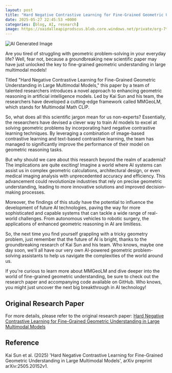 ```yaml
---
layout: post
title: "Hard Negative Contrastive Learning for Fine-Grained Geometric Understanding in Large Multimodal Models"
date: 2025-05-27 22:45:53 +0000
categories: [blog, AI, research]
image: https://oaidalleapiprodscus.blob.core.windows.net/private/org-7trcesexcJK1ksLDJeczoh3z/user-feQ9FVoAjxgjl56JZH3J4u5L/img-MMybcBTrM8VJuRslhS7kchjA.png?st=2025-05-27T20%3A45%3A52Z&se=2025-05-27T22%3A45%3A52Z&sp=r&sv=2024-08-04&sr=b&rscd=inline&rsct=image/png&skoid=52f8f7b3-ca8d-4b21-9807-8b9df114d84c&sktid=a48cca56-e6da-484e-a814-9c849652bcb3&skt=2025-05-27T02%3A02%3A23Z&ske=2025-05-28T02%3A02%3A23Z&sks=b&skv=2024-08-04&sig=/%2BxuiRUOG6CG3P5kDwHQ6K0T1U8waSBVdPsJKO07qfU%3D
---
```

![AI Generated Image](https://oaidalleapiprodscus.blob.core.windows.net/private/org-7trcesexcJK1ksLDJeczoh3z/user-feQ9FVoAjxgjl56JZH3J4u5L/img-MMybcBTrM8VJuRslhS7kchjA.png?st=2025-05-27T20%3A45%3A52Z&se=2025-05-27T22%3A45%3A52Z&sp=r&sv=2024-08-04&sr=b&rscd=inline&rsct=image/png&skoid=52f8f7b3-ca8d-4b21-9807-8b9df114d84c&sktid=a48cca56-e6da-484e-a814-9c849652bcb3&skt=2025-05-27T02%3A02%3A23Z&ske=2025-05-28T02%3A02%3A23Z&sks=b&skv=2024-08-04&sig=/%2BxuiRUOG6CG3P5kDwHQ6K0T1U8waSBVdPsJKO07qfU%3D)

Are you tired of struggling with geometric problem-solving in your everyday life? Well, fear not, because a groundbreaking new scientific paper may have just unlocked the key to fine-grained geometric understanding in large multimodal models!

Titled "Hard Negative Contrastive Learning for Fine-Grained Geometric Understanding in Large Multimodal Models," this paper by a team of talented researchers introduces a novel approach to enhancing geometric reasoning in artificial intelligence models. Led by Kai Sun and his team, the researchers have developed a cutting-edge framework called MMGeoLM, which stands for Multimodal Math CLIP.

So, what does all this scientific jargon mean for us non-experts? Essentially, the researchers have devised a clever way to train AI models to excel at solving geometric problems by incorporating hard negative contrastive learning techniques. By leveraging a combination of image-based contrastive learning and text-based contrastive learning, the team has managed to significantly improve the performance of their model on geometric reasoning tasks.

But why should we care about this research beyond the realm of academia? The implications are quite exciting! Imagine a world where AI systems can assist us in complex geometric calculations, architectural design, or even medical imaging analysis with unprecedented accuracy and efficiency. This advancement could revolutionize industries that rely on precise geometric understanding, leading to more innovative solutions and improved decision-making processes.

Moreover, the findings of this study have the potential to influence the development of future AI technologies, paving the way for more sophisticated and capable systems that can tackle a wide range of real-world challenges. From autonomous vehicles to robotic surgery, the applications of enhanced geometric reasoning in AI are limitless.

So, the next time you find yourself grappling with a tricky geometry problem, just remember that the future of AI is bright, thanks to the groundbreaking research of Kai Sun and his team. Who knows, maybe one day soon, we'll all have our very own AI-powered geometric problem-solving assistants to help us navigate the complexities of the world around us.

If you're curious to learn more about MMGeoLM and dive deeper into the world of fine-grained geometric understanding, be sure to check out the research paper and accompanying code available on GitHub. Who knows, you might just uncover the next big breakthrough in AI technology!

## Original Research Paper
For more details, please refer to the original research paper:
[Hard Negative Contrastive Learning for Fine-Grained Geometric Understanding in Large Multimodal Models](http://arxiv.org/abs/2505.20152v1)

## Reference
Kai Sun et al. (2025) 'Hard Negative Contrastive Learning for Fine-Grained Geometric Understanding in Large Multimodal Models', arXiv preprint arXiv:2505.20152v1.
